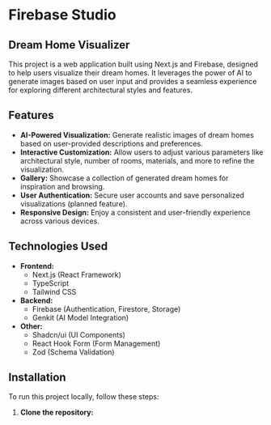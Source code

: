 # Firebase Studio

## Dream Home Visualizer

This project is a web application built using Next.js and Firebase, designed to help users visualize their dream homes. It leverages the power of AI to generate images based on user input and provides a seamless experience for exploring different architectural styles and features.

## Features

*   **AI-Powered Visualization:** Generate realistic images of dream homes based on user-provided descriptions and preferences.
*   **Interactive Customization:** Allow users to adjust various parameters like architectural style, number of rooms, materials, and more to refine the visualization.
*   **Gallery:** Showcase a collection of generated dream homes for inspiration and browsing.
*   **User Authentication:** Secure user accounts and save personalized visualizations (planned feature).
*   **Responsive Design:** Enjoy a consistent and user-friendly experience across various devices.

## Technologies Used

*   **Frontend:**
    *   Next.js (React Framework)
    *   TypeScript
    *   Tailwind CSS
*   **Backend:**
    *   Firebase (Authentication, Firestore, Storage)
    *   Genkit (AI Model Integration)
*   **Other:**
    *   Shadcn/ui (UI Components)
    *   React Hook Form (Form Management)
    *   Zod (Schema Validation)

## Installation

To run this project locally, follow these steps:

1.  **Clone the repository:**


